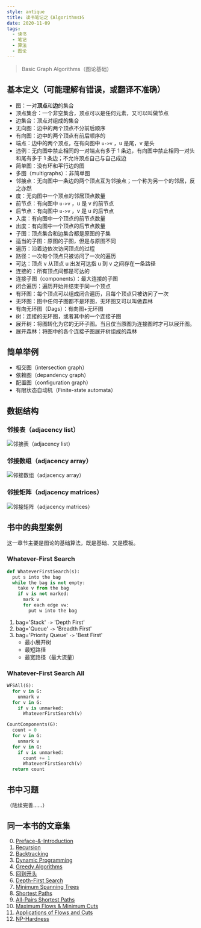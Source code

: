 ```yaml
---
style: antique
title: 读书笔记之《Algorithms》5
date: 2020-11-09
tags:
  - 读书
  - 笔记
  - 算法
  - 图论
---
```


> Basic Graph Algorithms（图论基础）

## 基本定义（可能理解有错误，或翻译不准确）

- 图：一对**顶点**和**边**的集合
- 顶点集合：一个非空集合，顶点可以是任何元素，又可以叫做节点
- 边集合：顶点对组成的集合
- 无向图：边中的两个顶点不分前后顺序
- 有向图：边中的两个顶点有前后顺序的
- 端点：边中的两个顶点，在有向图中 `u->v` ，u 是尾，v 是头
- 违例：无向图中禁止相同的一对端点有多于 1 条边，有向图中禁止相同一对头和尾有多于 1 条边；不允许顶点自己与自己成边
- 简单图：没有环和平行边的图
- 多图（multigraphs）：非简单图
- 邻接点：无向图中一条边的两个顶点互为邻接点；一个称为另一个的邻居，反之亦然
- 度：无向图中一个顶点的邻居顶点数量
- 前节点：有向图中 `u->v` ，u 是 v 的前节点
- 后节点：有向图中 `u->v` ，v 是 u 的后节点
- 入度：有向图中一个顶点的前节点数量
- 出度：有向图中一个顶点的后节点数量
- 子图：顶点集合和边集合都是原图的子集
- 适当的子图：原图的子图，但是与原图不同
- 遍历：沿着边依次访问顶点的过程
- 路径：一次每个顶点只被访问了一次的遍历
- 可达：顶点 v 从顶点 u 出发可达指 u 到 v 之间存在一条路径
- 连接的：所有顶点间都是可达的
- 连接子图（components）：最大连接的子图
- 闭合遍历：遍历开始并结束于同一个顶点
- 有环图：每个顶点可以组成闭合遍历，且每个顶点只被访问了一次
- 无环图：图中任何子图都不是环图，无环图又可以叫做森林
- 有向无环图（Dags）：有向图+无环图
- 树：连接的无环图，或者其中的一个连接子图
- 展开树：将图转化为它的无环子图。当且仅当原图为连接图时才可以展开图。
- 展开森林：将图中的各个连接子图展开树组成的森林

## 简单举例

- 相交图（intersection graph）
- 依赖图（depandency graph）
- 配置图（configuration graph）
- 有限状态自动机（Finite-state automata）

## 数据结构

### 邻接表（adjacency list）

![邻接表（adjacency list）](Algorithms-5-Basic-Graph/adjacency-list.png '~=400px-')

### 邻接数组（adjacency array）

![邻接数组（adjacency array）](Algorithms-5-Basic-Graph/adjacency-array.png '~=900px-')

### 邻接矩阵（adjacency matrices）

![邻接矩阵（adjacency matrices）](Algorithms-5-Basic-Graph/adjacency-matrices.png '~=400px-')

## 书中的典型案例

这一章节主要是图论的基础算法，既是基础、又是模板。

### Whatever-First Search

```python
def WhateverFirstSearch(s):
  put s into the bag
  while the bag is not empty:
    take v from the bag
    if v is not marked:
      mark v
      for each edge vw:
        put w into the bag
```

1. bag='Stack' `->` 'Depth First'
2. bag='Queue' `->` 'Breadth First'
3. bag='Priority Queue' `->` 'Best First'
   - 最小展开树
   - 最短路径
   - 最宽路径（最大流量）

### Whatever-First Search All

```python
WFSAll(G):
  for v in G:
    unmark v
  for v in G:
    if v is unmarked:
      WhateverFirstSearch(v)
```

```python
CountComponents(G):
  count = 0
  for v in G:
    unmark v
  for v in G:
    if v is unmarked:
      count += 1
      WhateverFirstSearch(v)
  return count
```

## 书中习题

（陆续完善……）

## 同一本书的文章集

0. [Preface-&-Introduction](post:Book<->Algorithms<->0-Preface-&-Introduction)
1. [Recursion](post:Book<->Algorithms<->1-Recursion)
1. [Backtracking](post:Book<->Algorithms<->2-Backtracking)
1. [Dynamic Programming](post:Book<->Algorithms<->3-Dynamic-Programming)
1. [Greedy Algorithms](post:Book<->Algorithms<->4-Greedy-Algorithms)
1. [回到开头](scroll-to-the-very-top)
1. [Depth-First Search](post:Book<->Algorithms<->6-Depth-First-Search)
1. [Minimum Spanning Trees](post:Book<->Algorithms<->7-Minimum-Spanning-Trees)
1. [Shortest Paths](post:Book<->Algorithms<->8-Shortest-Paths)
1. [All-Pairs Shortest Paths](post:Book<->Algorithms<->9-All-Pairs-Shortest-Paths)
1. [Maximum Flows & Minimum Cuts](post:Book<->Algorithms<->10-Maximum-Flows-&-Minimum-Cuts)
1. [Applications of Flows and Cuts](post:Book<->Algorithms<->11-Applications-of-Flows-and-Cuts)
1. [NP-Hardness](post:Book<->Algorithms<->12-NP-Hardness)
